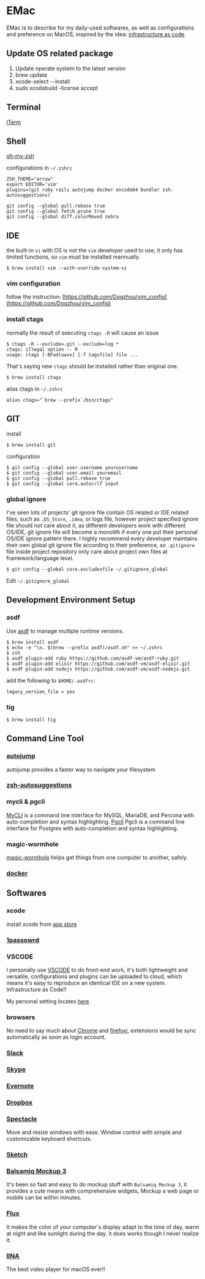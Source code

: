 # EMac
EMac is to describe for my daily-used softwares, as well as configurations and preference on MacOS, inspired by the idea: [infrastructure as code](https://en.wikipedia.org/wiki/Infrastructure_as_Code)

## Update OS related package
1. Update operate system to the latest version
2. brew update
3. xcode-select --install
4. sudo xcodebuild -license accept

## Terminal
[ITerm](https://www.iterm2.com/)

## Shell
[oh-my-zsh](https://github.com/robbyrussell/oh-my-zsh)

configurations in `~/.zshrc`
```
ZSH_THEME="arrow"
export EDITOR='vim'
plugins=(git ruby rails autojump docker encode64 bundler zsh-autosuggestions)

git config --global pull.rebase true
git config --global fetch.prune true
git config --global diff.colorMoved zebra
```

## IDE
the built-in `vi` with OS is not the `vim` developer used to use, it only has limited functions, so `vim` must be installed mannually.
```shell
$ brew install vim --with-override-system-vi
```
### vim configuration
follow the instruction: [https://github.com/Dogzhou/vim_config](https://github.com/Dogzhou/vim_config)

### install ctags
normally the result of executing `ctags -R` will cause an issue
```shell
$ ctags -R --exclude=.git --exclude=log *
ctags: illegal option -- R
usage: ctags [-BFadtuwvx] [-f tagsfile] file ...
```

That's saying new `ctags` should be installed rather than original one.
```shell
$ brew install ctags
```
alias ctags in `~/.zshrc`
```shell
alias ctags="`brew --prefix`/bin/ctags"
```

## GIT
install
```shell
$ brew install git
```
configuration
```shell
$ git config --global user.username yourusername
$ git config --global user.email youremail
$ git config --global pull.rebase true
$ git config --global core.autocrlf input
```
### global ignore
I've seen lots of projects' git ignore file contain OS related or IDE related files, such as `.DS_Store`, `.idea`, or logs file, however project specified ignore file should not care about it, as different developers work with different OS/IDE, git ignore file will become a monolith if every one put their personal OS/IDE ignore pattern there.
I highly recommend every developer maintains their own global git ignore file according to their preference, so `.gitignore` file inside project repository only care about project own files at framework/language level.

```
$ git config --global core.excludesfile ~/.gitignore_global
```

Edit `~/.gitignore_global`

## Development Environment Setup

### asdf
Use [asdf](https://github.com/asdf-vm/asdf) to manage multiple runtime versions.

```
$ brew install asdf
$ echo -e "\n. $(brew --prefix asdf)/asdf.sh" >> ~/.zshrc
$ zsh
$ asdf plugin-add ruby https://github.com/asdf-vm/asdf-ruby.git
$ asdf plugin-add elixir https://github.com/asdf-vm/asdf-elixir.git
$ asdf plugin-add nodejs https://github.com/asdf-vm/asdf-nodejs.git
```

add the following to `$HOME/.asdfrc`:

```
legacy_version_file = yes
```

### tig
```
$ brew install tig
```

## Command Line Tool

### [autojump](https://github.com/wting/autojump)
autojump provides a faster way to navigate your filesystem

### [zsh-autosuggestions](https://github.com/zsh-users/zsh-autosuggestions)

### mycli & pgcli
[MyCLI](https://www.mycli.net/) is a command line interface for MySQL, MariaDB, and Percona with auto-completion and syntax highlighting.
[Pgcli](https://www.pgcli.com/) Pgcli is a command line interface for Postgres with auto-completion and syntax highlighting.

### magic-wormhole
[magic-wormhole](https://github.com/warner/magic-wormhole) helps get things from one computer to another, safely.

### [docker](https://www.docker.com/)

## Softwares
### xcode
install xcode from [app store](https://developer.apple.com/xcode/)

### [1passowrd](https://1password.com/)

### VSCODE
I personally use [VSCODE](https://code.visualstudio.com/) to do front-end work, it's both lightweight and versatile, configurations and plugins can be uploaded to cloud, which means it's easy to reproduce an identical IDE on a new system. Infrastructure as Code!!

My personal setting locates [here](https://gist.github.com/Dogzhou/70091ca501d339f4cb2c9ea1bcdb585b)

### browsers
No need to say much about [Chrome](https://www.google.com/chrome/) and [firefoxj](https://www.mozilla.org/en-US/firefox/new/), extensions would be sync automatically as soon as login account.

### [Slack](https://slack.com/)

### [Skype](https://skype.com/)

### [Evernote](https://evernote.com/)

### [Dropbox](https://www.dropbox.com)

### [Spectacle](https://www.spectacleapp.com/)
Move and resize windows with ease. Window control with simple and customizable keyboard shortcuts.

### [Sketch](https://www.sketchapp.com/)

### [Balsamiq Mockup 3](https://balsamiq.com/download/)
It's been so fast and easy to do mockup stuff with `Balsamiq Mockup 3`, it provides a cute means with comprehensive widgets, Mockup a web page or mobile can be within minutes.

### [Flux](https://justgetflux.com/)
It makes the color of your computer's display adapt to the time of day, warm at night and like sunlight during the day. it does works though I never realize it.

### [IINA](https://lhc70000.github.io/iina/)
The best video player for macOS ever!!
